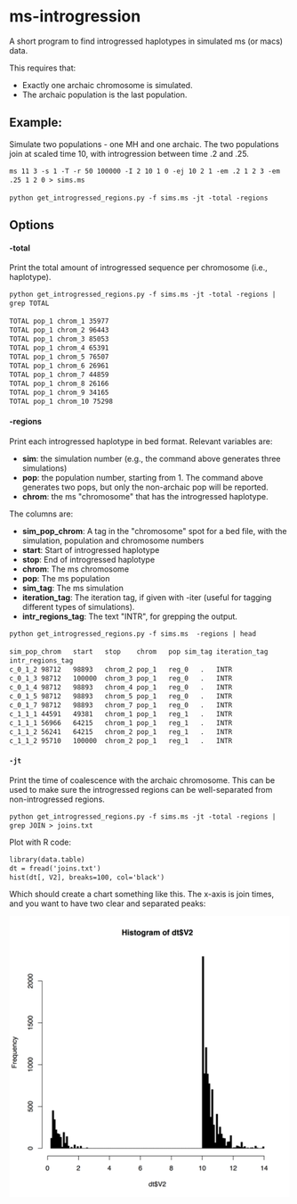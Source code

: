 # ms-introgression
A short program to find introgressed haplotypes in simulated ms (or macs) data.

This requires that:
* Exactly one archaic chromosome is simulated.
* The archaic population is the last population.

## Example:

Simulate two populations - one MH and one archaic.  The two populations join at scaled time 10, with introgression between time .2 and .25.

```
ms 11 3 -s 1 -T -r 50 100000 -I 2 10 1 0 -ej 10 2 1 -em .2 1 2 3 -em .25 1 2 0 > sims.ms

python get_introgressed_regions.py -f sims.ms -jt -total -regions
```

## Options

#### -total
Print the total amount of introgressed sequence per chromosome (i.e., haplotype).

```
python get_introgressed_regions.py -f sims.ms -jt -total -regions | grep TOTAL

TOTAL pop_1 chrom_1 35977
TOTAL pop_1 chrom_2 96443
TOTAL pop_1 chrom_3 85053
TOTAL pop_1 chrom_4 65391
TOTAL pop_1 chrom_5 76507
TOTAL pop_1 chrom_6 26961
TOTAL pop_1 chrom_7 44859
TOTAL pop_1 chrom_8 26166
TOTAL pop_1 chrom_9 34165
TOTAL pop_1 chrom_10 75298
```

#### -regions
Print each introgressed haplotype in bed format.  Relevant variables are:
* **sim**: the simulation number (e.g., the command above generates three simulations)
* **pop**: the population number, starting from 1.  The command above generates two pops, but only the non-archaic pop will be reported.
* **chrom**: the ms "chromosome" that has the introgressed haplotype.

The columns are:

* **sim_pop_chrom**: A tag in the "chromosome" spot for a bed file, with the simulation, population and chromosome numbers
* **start**: Start of introgressed haplotype
* **stop**: End of introgressed haplotype
* **chrom**: The ms chromosome
* **pop**: The ms population
* **sim_tag**: The ms simulation
* **iteration_tag**: The iteration tag, if given with -iter (useful for tagging different types of simulations).
* **intr_regions_tag**: The text "INTR", for grepping the output.

```
python get_introgressed_regions.py -f sims.ms  -regions | head

sim_pop_chrom	start	stop	chrom	pop	sim_tag	iteration_tag	intr_regions_tag
c_0_1_2	98712	98893	chrom_2	pop_1	reg_0	.	INTR
c_0_1_3	98712	100000	chrom_3	pop_1	reg_0	.	INTR
c_0_1_4	98712	98893	chrom_4	pop_1	reg_0	.	INTR
c_0_1_5	98712	98893	chrom_5	pop_1	reg_0	.	INTR
c_0_1_7	98712	98893	chrom_7	pop_1	reg_0	.	INTR
c_1_1_1	44591	49381	chrom_1	pop_1	reg_1	.	INTR
c_1_1_1	56966	64215	chrom_1	pop_1	reg_1	.	INTR
c_1_1_2	56241	64215	chrom_2	pop_1	reg_1	.	INTR
c_1_1_2	95710	100000	chrom_2	pop_1	reg_1	.	INTR
```

#### `-jt`
Print the time of coalescence with the archaic chromosome.  This can be used to make sure the introgressed regions can be well-separated from non-introgressed regions.

```
python get_introgressed_regions.py -f sims.ms -jt -total -regions | grep JOIN > joins.txt
```

Plot with R code:
```
library(data.table)
dt = fread('joins.txt')
hist(dt[, V2], breaks=100, col='black')
```

Which should create a chart something like this. The x-axis is join times, and you want to have two clear and separated peaks:

![join times chart](/figures/example_jt_hist.png)

